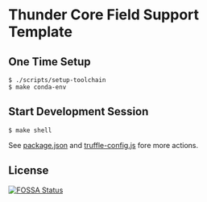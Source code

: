 # Thunder Core Field Support Template

## One Time Setup
```
$ ./scripts/setup-toolchain
$ make conda-env
```

## Start Development Session
```
$ make shell
```

See [package.json](package.json) and [truffle-config.js](truffle-config.js) fore more actions.

## License

[![FOSSA Status](https://app.fossa.com/api/projects/custom%2B13887%2Fthundercore%2Ffield-support.svg?type=shield)](https://app.fossa.com/projects/custom%2B13887%2Fthundercore%2Ffield-support?ref=badge_shield)
